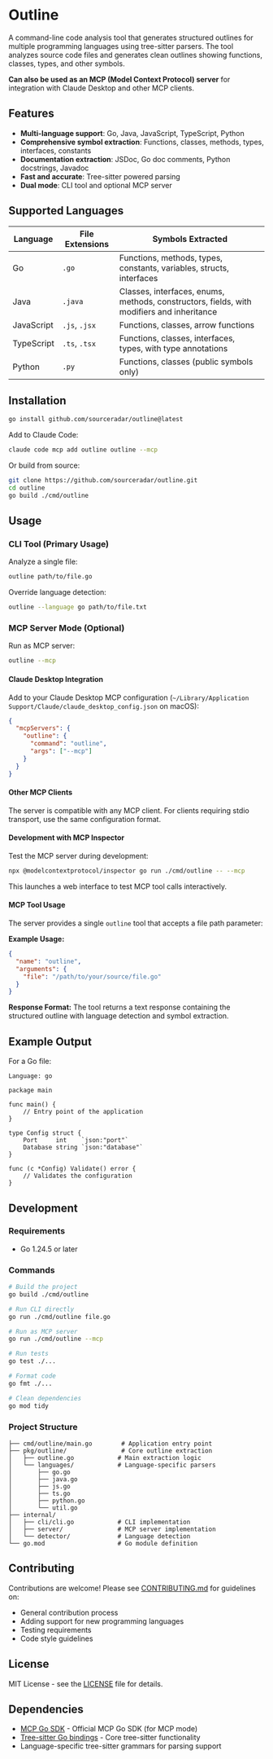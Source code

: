 # Outline

A command-line code analysis tool that generates structured outlines for multiple programming languages using tree-sitter parsers. The tool analyzes source code files and generates clean outlines showing functions, classes, types, and other symbols.

**Can also be used as an MCP (Model Context Protocol) server** for integration with Claude Desktop and other MCP clients.

## Features

- **Multi-language support**: Go, Java, JavaScript, TypeScript, Python
- **Comprehensive symbol extraction**: Functions, classes, methods, types, interfaces, constants
- **Documentation extraction**: JSDoc, Go doc comments, Python docstrings, Javadoc
- **Fast and accurate**: Tree-sitter powered parsing
- **Dual mode**: CLI tool and optional MCP server

## Supported Languages

| Language   | File Extensions | Symbols Extracted |
|------------|-----------------|-------------------|
| Go         | `.go`           | Functions, methods, types, constants, variables, structs, interfaces |
| Java       | `.java`         | Classes, interfaces, enums, methods, constructors, fields, with modifiers and inheritance |
| JavaScript | `.js`, `.jsx`   | Functions, classes, arrow functions |
| TypeScript | `.ts`, `.tsx`   | Functions, classes, interfaces, types, with type annotations |
| Python     | `.py`           | Functions, classes (public symbols only) |

## Installation

```bash
go install github.com/sourceradar/outline@latest
```

Add to Claude Code:
```bash
claude code mcp add outline outline --mcp
```

Or build from source:

```bash
git clone https://github.com/sourceradar/outline.git
cd outline
go build ./cmd/outline
```

## Usage

### CLI Tool (Primary Usage)

Analyze a single file:

```bash
outline path/to/file.go
```

Override language detection:

```bash
outline --language go path/to/file.txt
```

### MCP Server Mode (Optional)

Run as MCP server:

```bash
outline --mcp
```

#### Claude Desktop Integration

Add to your Claude Desktop MCP configuration (`~/Library/Application Support/Claude/claude_desktop_config.json` on macOS):

```json
{
  "mcpServers": {
    "outline": {
      "command": "outline",
      "args": ["--mcp"]
    }
  }
}
```

#### Other MCP Clients

The server is compatible with any MCP client. For clients requiring stdio transport, use the same configuration format.

#### Development with MCP Inspector

Test the MCP server during development:

```bash
npx @modelcontextprotocol/inspector go run ./cmd/outline -- --mcp
```

This launches a web interface to test MCP tool calls interactively.

#### MCP Tool Usage

The server provides a single `outline` tool that accepts a file path parameter:

**Example Usage:**
```json
{
  "name": "outline",
  "arguments": {
    "file": "/path/to/your/source/file.go"
  }
}
```

**Response Format:**
The tool returns a text response containing the structured outline with language detection and symbol extraction.

## Example Output

For a Go file:

```
Language: go

package main

func main() {
    // Entry point of the application
}

type Config struct {
    Port     int    `json:"port"`
    Database string `json:"database"`
}

func (c *Config) Validate() error {
    // Validates the configuration
}
```

## Development

### Requirements

- Go 1.24.5 or later

### Commands

```bash
# Build the project
go build ./cmd/outline

# Run CLI directly
go run ./cmd/outline file.go

# Run as MCP server
go run ./cmd/outline --mcp

# Run tests
go test ./...

# Format code
go fmt ./...

# Clean dependencies
go mod tidy
```

### Project Structure

```
├── cmd/outline/main.go        # Application entry point
├── pkg/outline/               # Core outline extraction
│   ├── outline.go            # Main extraction logic
│   └── languages/            # Language-specific parsers
│       ├── go.go
│       ├── java.go
│       ├── js.go
│       ├── ts.go
│       ├── python.go
│       └── util.go
├── internal/
│   ├── cli/cli.go            # CLI implementation
│   ├── server/               # MCP server implementation
│   └── detector/             # Language detection
└── go.mod                    # Go module definition
```

## Contributing

Contributions are welcome! Please see [CONTRIBUTING.md](CONTRIBUTING.md) for guidelines on:

- General contribution process
- Adding support for new programming languages
- Testing requirements
- Code style guidelines

## License

MIT License - see the [LICENSE](LICENSE) file for details.

## Dependencies

- [MCP Go SDK](https://github.com/modelcontextprotocol/go-sdk) - Official MCP Go SDK (for MCP mode)
- [Tree-sitter Go bindings](https://github.com/tree-sitter/go-tree-sitter) - Core tree-sitter functionality
- Language-specific tree-sitter grammars for parsing support